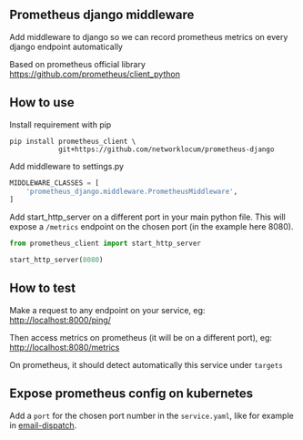 ## Prometheus django middleware

Add middleware to django so we can record prometheus metrics on every django endpoint automatically

Based on prometheus official library <https://github.com/prometheus/client_python>

## How to use

Install requirement with pip

```shell
pip install prometheus_client \
            git+https://github.com/networklocum/prometheus-django
```

Add middleware to settings.py

```python
MIDDLEWARE_CLASSES = [
    'prometheus_django.middleware.PrometheusMiddleware',
]

```

Add start_http_server on a different port in your main python file. This will expose a `/metrics` endpoint on the chosen port (in the example here 8080).

```python
from prometheus_client import start_http_server

start_http_server(8080)
```

## How to test

Make a request to any endpoint on your service, eg: <http://localhost:8000/ping/>

Then access metrics on prometheus (it will be on a different port), eg: <http://localhost:8080/metrics>

On prometheus, it should detect automatically this service under `targets`

## Expose prometheus config on kubernetes

Add a `port` for the chosen port number in the `service.yaml`, like for example in [email-dispatch](https://github.com/networklocum/email-dispatch-service/blob/a1ac49b5027ba8ad12b405d8584917ef9f85c3e5/helm/email-dispatch/templates/service.yaml#L14).
